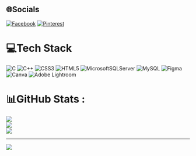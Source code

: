 
## 🌐Socials
[![Facebook](https://img.shields.io/badge/Facebook-%231877F2.svg?logo=Facebook&logoColor=white)](https://facebook.com/https://www.facebook.com/lkd.2003) [![Pinterest](https://img.shields.io/badge/Pinterest-%23E60023.svg?logo=Pinterest&logoColor=white)](https://pinterest.com/https://pin.it/B2059Maqj) 

# 💻Tech Stack
![C](https://img.shields.io/badge/c-%2300599C.svg?style=for-the-badge&logo=c&logoColor=white) ![C++](https://img.shields.io/badge/c++-%2300599C.svg?style=for-the-badge&logo=c%2B%2B&logoColor=white) ![CSS3](https://img.shields.io/badge/css3-%231572B6.svg?style=for-the-badge&logo=css3&logoColor=white) ![HTML5](https://img.shields.io/badge/html5-%23E34F26.svg?style=for-the-badge&logo=html5&logoColor=white) ![MicrosoftSQLServer](https://img.shields.io/badge/Microsoft%20SQL%20Sever-CC2927?style=for-the-badge&logo=microsoft%20sql%20server&logoColor=white) ![MySQL](https://img.shields.io/badge/mysql-%2300f.svg?style=for-the-badge&logo=mysql&logoColor=white) 	![Figma](https://img.shields.io/badge/figma-%23F24E1E.svg?style=for-the-badge&logo=figma&logoColor=white) ![Canva](https://img.shields.io/badge/Canva-%2300C4CC.svg?style=for-the-badge&logo=Canva&logoColor=white) ![Adobe Lightroom](https://img.shields.io/badge/Adobe%20Lightroom-31A8FF.svg?style=for-the-badge&logo=Adobe%20Lightroom&logoColor=white)
# 📊GitHub Stats :
![](https://github-readme-stats.vercel.app/api?username=luongdiem2005&theme=radical&hide_border=false&include_all_commits=false&count_private=false)<br/>
![](https://github-readme-streak-stats.herokuapp.com/?user=luongdiem2005&theme=radical&hide_border=false)<br/>
![](https://github-readme-stats.vercel.app/api/top-langs/?username=luongdiem2005&theme=radical&hide_border=false&include_all_commits=false&count_private=false&layout=compact)

---
[![](https://visitcount.itsvg.in/api?id=luongdiem2005&icon=0&color=0)](https://visitcount.itsvg.in)
